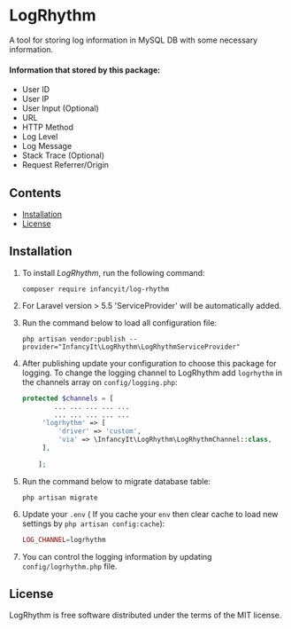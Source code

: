 # LogRhythm
A tool for storing log information in MySQL DB with some necessary information.

#### Information that stored by this package:

- User ID
- User IP
- User Input (Optional)
- URL
- HTTP Method
- Log Level
- Log Message
- Stack Trace (Optional) 
- Request Referrer/Origin


## Contents

- [Installation](#installation)
- [License](#License)


## Installation

1. To install *LogRhythm*, run the following command:

    ```shell
    composer require infancyit/log-rhythm
    ```

2. For Laravel version > 5.5 'ServiceProvider' will be automatically added.

3. Run the command below to load all configuration file: 

    ```shell
    php artisan vendor:publish --provider="InfancyIt\LogRhythm\LogRhythmServiceProvider"
    ```

4. After publishing update your configuration to choose this package for logging. To change the logging channel to LogRhythm add `logrhythm` in the channels array on `config/logging.php`:
   
   ```php
   protected $channels = [
           ... ... ... ... ...
           ... ... ... ... ...
        'logrhythm' => [
            'driver' => 'custom',
            'via' => \InfancyIt\LogRhythm\LogRhythmChannel::class,
        ],
     
       ];

5. Run the command below to migrate database table: 

    ```shell
    php artisan migrate
    ```
6. Update your `.env` ( If you cache your `env` then clear cache to load new settings by `php artisan config:cache`):
   
   ```php
   LOG_CHANNEL=logrhythm
   ```
7. You can control the logging information by updating `config/logrhythm.php` file.


## License

LogRhythm is free software distributed under the terms of the MIT license.
